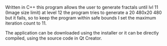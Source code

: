 Written in C++ this program allows the user to generate fractals until lvl 11 (Image size limit) at level 12 the program tries to generate a 20 480x20 480 but it fails, so to keep the program within safe bounds I set the maximum iteration count to 11.

The application can be downloaded using the installer or it can be directly compiled, using the source code in Qt Creator.
